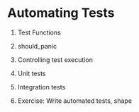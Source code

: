 # Automating Tests

1. Test Functions

2. should_panic

3. Controlling test execution

4. Unit tests

5. Integration tests

6. Exercise: Write automated tests, shape
